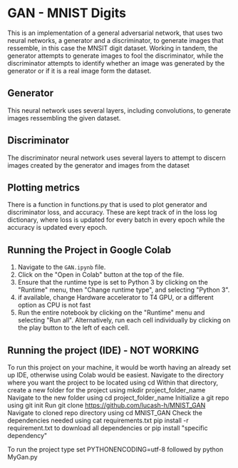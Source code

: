 # GAN - MNIST Digits
This is an implementation of a general adversarial network, that uses two neural networks, a generator and a discriminator, to generate images that ressemble, in this case the MNSIT digit dataset. Working in tandem, the generator attempts to generate images to fool the discriminator, while the discriminator attempts to identify whether an image was generated by the generator or if it is a real image form the dataset.

## Generator
This neural network uses several layers, including convolutions, to generate images ressembling the given dataset.

## Discriminator
The discriminator neural network uses several layers to attempt to discern images created by the generator and images from the dataset

## Plotting metrics
There is a function in functions.py that is used to plot generator and discriminator loss, and accuracy.
These are kept track of in the loss log dictionary, where loss is updated for every batch in every epoch
while the accuracy is updated every epoch. 

## Running the Project in Google Colab
1. Navigate to the `GAN.ipynb` file.
2. Click on the "Open in Colab" button at the top of the file.
3. Ensure that the runtime type is set to Python 3 by clicking on the "Runtime" menu, then "Change runtime type", and selecting "Python 3".
4. if available, change Hardware accelerator to T4 GPU, or a different option as CPU is not fast
5. Run the entire notebook by clicking on the "Runtime" menu and selecting "Run all". Alternatively, run each cell individually by clicking on the play button to the left of each cell.

## Running the project (IDE) - NOT WORKING
To run this project on your machine, it would be worth having an already set up IDE, otherwise using Colab would be easiest.
Navigate to the directory where you want the project to be located using cd
Within that directory, create a new folder for the project using mkdir project_folder_name
Navigate to the new folder using cd project_folder_name
Initialize a git repo using git init
Run git clone https://github.com/lucash-h/MNIST_GAN
Navigate to cloned repo directory using cd MNIST_GAN
Check the dependencies needed using cat requirements.txt 
pip install -r requirement.txt to download all dependencies
or pip install "specific dependency"

To run the project type
set PYTHONENCODING=utf-8 followed by python MyGan.py

